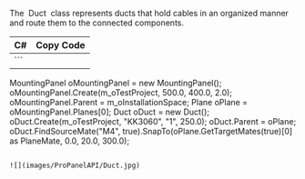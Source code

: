 The  Duct  class represents ducts that hold cables in an organized manner and route them to the connected components.

| C# | Copy Code |
| --- | --- |
| ```  MountingPanel oMountingPanel = new MountingPanel(); oMountingPanel.Create(m_oTestProject, 500.0, 400.0, 2.0); oMountingPanel.Parent = m_oInstallationSpace; Plane oPlane = oMountingPanel.Planes[0]; Duct oDuct = new Duct(); oDuct.Create(m_oTestProject, "KK3060", "1", 250.0); oDuct.Parent = oPlane; oDuct.FindSourceMate("M4", true).SnapTo(oPlane.GetTargetMates(true)[0] as PlaneMate, 0.0, 20.0, 300.0); ``` | |

![](images/ProPanelAPI/Duct.jpg)